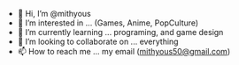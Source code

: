 - 👋 Hi, I’m @mithyous
- 👀 I’m interested in ... (Games, Anime, PopCulture)
- 🌱 I’m currently learning ... programing, and game design
- 💞️ I’m looking to collaborate on ... everything
- 📫 How to reach me ... my email (mithyous50@gmail.com)

<!---
mithyous/mithyous is a ✨ special ✨ repository because its `README.md` (this file) appears on your GitHub profile.
You can click the Preview link to take a look at your changes.
--->
